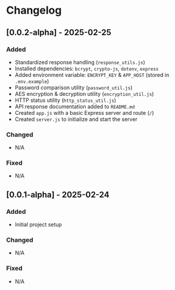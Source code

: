 # Changelog

## [0.0.2-alpha] - 2025-02-25
### Added
- Standardized response handling (`response_utils.js`)
- Installed dependencies: `bcrypt`, `crypto-js`, `dotenv`, `express`
- Added environment variable: `ENCRYPT_KEY` & `APP_HOST` (stored in `.env.example`)
- Password comparison utility (`password_util.js`)
- AES encryption & decryption utility (`encryption_util.js`)
- HTTP status utility (`http_status_util.js`)
- API response documentation added to `README.md`
- Created `app.js` with a basic Express server and route (`/`)  
- Created `server.js` to initialize and start the server

### Changed
- N/A

### Fixed
- N/A

## [0.0.1-alpha] - 2025-02-24
### Added
- Initial project setup

### Changed
- N/A

### Fixed
- N/A